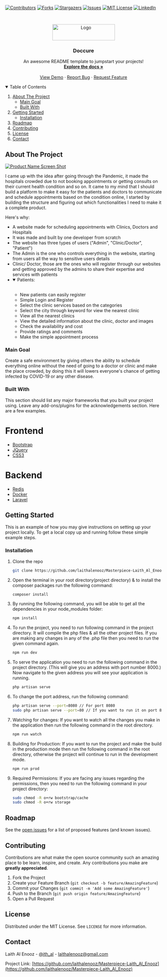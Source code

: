 <!-- PROJECT SHIELDS -->
<!--
*** I'm using markdown "reference style" links for readability.
*** Reference links are enclosed in brackets [ ] instead of parentheses ( ).
*** See the bottom of this document for the declaration of the reference variables
*** for contributors-url, forks-url, etc. This is an optional, concise syntax you may use.
*** https://www.markdownguide.org/basic-syntax/#reference-style-links
-->
[![Contributors][contributors-shield]][contributors-url]
[![Forks][forks-shield]][forks-url]
[![Stargazers][stars-shield]][stars-url]
[![Issues][issues-shield]][issues-url]
[![MIT License][license-shield]][license-url]
[![LinkedIn][linkedin-shield]][linkedin-url]



<!-- PROJECT LOGO -->
<br />
<p align="center">
  <a href="https://github.com/laithalenooz/Masterpiece-Laith_Al_Enooz">
    <img src="images/logo.png" alt="Logo" width="201" height="52">
  </a>

  <h3 align="center">Doccure</h3>

  <p align="center">
    An awesome README template to jumpstart your projects!
    <br />
    <a href="https://github.com/laithalenooz/Masterpiece-Laith_Al_Enooz"><strong>Explore the docs »</strong></a>
    <br />
    <br />
    <a href="https://masterpiece.laith-alenooz.tech">View Demo</a>
    ·
    <a href="https://github.com/laithalenooz/Masterpiece-Laith_Al_Enooz/issues">Report Bug</a>
    ·
    <a href="https://github.com/laithalenooz/Masterpiece-Laith_Al_Enooz/issues">Request Feature</a>
  </p>
</p>



<!-- TABLE OF CONTENTS -->
<details open="open">
  <summary>Table of Contents</summary>
  <ol>
    <li>
      <a href="#about-the-project">About The Project</a>
      <ul>
        <li><a href="#main-goal">Main Goal</a></li>
        <li><a href="#built-with">Built With</a></li>
      </ul>
    </li>
    <li>
      <a href="#getting-started">Getting Started</a>
      <ul>
        <li><a href="#installation">Installation</a></li>
      </ul>
    </li>
    <li><a href="#roadmap">Roadmap</a></li>
    <li><a href="#contributing">Contributing</a></li>
    <li><a href="#license">License</a></li>
    <li><a href="#contact">Contact</a></li>
  </ol>
</details>



<!-- ABOUT THE PROJECT -->
## About The Project

[![Product Name Screen Shot][product-screenshot]](https://masterpiece.laith-alenooz.tech)

I came up with the idea after going through the Pandemic, it made the hospitals crowded due to not booking appointments or getting consults on their current health condition and so on. It came to my mind that I should build a platform to make it easy for the patients and doctors to communicate and schedule appointments based on the condition online, I started by building the structure and figuring out which functionalities I need to make it a complete product.

Here's why:
* A website made for scheduling appointments with Clinics, Doctors and Hospitals
* It was made and built by one developer from scratch
* The website has three types of users ("Admin", "Clinic/Doctor", "Patient")
* The Admin is the one who controls everything in the website, starting from users all the way to sensitive users details
* Clinic/ Doctor, those are the ones who will register through our websites and getting approved by the admins to share their expertise and services with patients
* <details open>
	<summary>Patients:</summary>
	<br>
	<ul wfd-id="159">
	    <li wfd-id="168">New patients can easily register</li>
	    <li wfd-id="167">Simple Login and Register</li>
	    <li wfd-id="166">Select the clinic services based on the categories</li>
	    <li wfd-id="165">Select the city through keyword for view the nearest clinic</li>
	    <li wfd-id="164">View all the nearest clinics</li>
	    <li wfd-id="163">View the detailed information about the clinic, doctor and images</li>
	    <li wfd-id="162">Check the availability and cost</li>
	    <li wfd-id="161">Provide ratings and comments</li>
	    <li wfd-id="160">Make the simple appointment process</li>
	</ul>
</details>

### Main Goal
Create a safe environment by giving others the ability to schedule everything online without the need of going to a doctor or clinic and make the place crowded, by doing this it will lowers everyone's chance of getting infected by COVID-19 or any other disease.

### Built With

This section should list any major frameworks that you built your project using. Leave any add-ons/plugins for the acknowledgements section. Here are a few examples.
# Frontend
* [Bootstrap](https://getbootstrap.com)
* [JQuery](https://jquery.com)
* [CSS3](https://www.w3schools.com/css/)
# Backend
* [Redis](https://redis.io)
* [Docker](https://www.docker.com)
* [Laravel](https://laravel.com)



<!-- GETTING STARTED -->
## Getting Started

This is an example of how you may give instructions on setting up your project locally.
To get a local copy up and running follow these simple example steps.

### Installation

1. Clone the repo
   ```sh
   git clone https://github.com/laithalenooz/Masterpiece-Laith_Al_Enooz.git
   ```
2. Open the terminal in your root directory(project directory) & to install the composer packages run the following command:
   ```sh
   composer install
   ```
3. By running the following command, you will be able to get all the dependencies in your node_modules folder:
   ```sh
   npm install
   ```
4. To run the project, you need to run following command in the project directory. It will compile the php files & all the other project files. If you are making any changes in any of the .php file then you need to run the given command again.
   ```sh
   npm run dev
   ```
5. To serve the application you need to run the following command in the project directory. (This will give you an address with port number 8000.) Now navigate to the given address you will see your application is running.
   ```sh
   php artisan serve
   ```
6. To change the port address, run the following command:
   ```sh
   php artisan serve --port=8080 // For port 8080
   sudo php artisan serve --port=80 // If you want to run it on port 80, you probably need to sudo.
   ```
7. Watching for changes: If you want to watch all the changes you make in the application then run the following command in the root directory.
   ```sh
   npm run watch
   ```
8. Building for Production: If you want to run the project and make the build in the production mode then run the following command in the root directory, otherwise the project will continue to run in the development mode.
   ```sh
   npm run prod
   ```
9. Required Permissions: If you are facing any issues regarding the permissions, then you need to run the following command in your project directory:
   ```sh
   sudo chmod -R o+rw bootstrap/cache
   sudo chmod -R o+rw storage
   ```

<!-- ROADMAP -->
## Roadmap

See the [open issues](https://github.com/laithalenooz/Masterpiece-Laith_Al_Enooz/issues) for a list of proposed features (and known issues).



<!-- CONTRIBUTING -->
## Contributing

Contributions are what make the open source community such an amazing place to be learn, inspire, and create. Any contributions you make are **greatly appreciated**.

1. Fork the Project
2. Create your Feature Branch (`git checkout -b feature/AmazingFeature`)
3. Commit your Changes (`git commit -m 'Add some AmazingFeature'`)
4. Push to the Branch (`git push origin feature/AmazingFeature`)
5. Open a Pull Request



<!-- LICENSE -->
## License

Distributed under the MIT License. See `LICENSE` for more information.



<!-- CONTACT -->
## Contact

Laith Al Enooz - [@ith_al](https://twitter.com/ith_al) - laithalenooz@gmail.com

Project Link: [https://github.com/laithalenooz/Masterpiece-Laith_Al_Enooz](https://github.com/laithalenooz/Masterpiece-Laith_Al_Enooz)



<!-- MARKDOWN LINKS & IMAGES -->
<!-- https://www.markdownguide.org/basic-syntax/#reference-style-links -->
[contributors-shield]: https://img.shields.io/github/contributors/laithalenooz/Masterpiece-Laith_Al_Enooz.svg?style=for-the-badge
[contributors-url]: https://github.com/laithalenooz/Masterpiece-Laith_Al_Enooz/graphs/contributors
[forks-shield]: https://img.shields.io/github/forks/laithalenooz/Masterpiece-Laith_Al_Enooz.svg?style=for-the-badge
[forks-url]: https://github.com/laithalenooz/Masterpiece-Laith_Al_Enooz/network/members
[stars-shield]: https://img.shields.io/github/stars/laithalenooz/Masterpiece-Laith_Al_Enooz.svg?style=for-the-badge
[stars-url]: https://github.com/laithalenooz/Masterpiece-Laith_Al_Enooz/stargazers
[issues-shield]: https://img.shields.io/github/issues/laithalenooz/Masterpiece-Laith_Al_Enooz.svg?style=for-the-badge
[issues-url]: https://github.com/laithalenooz/Masterpiece-Laith_Al_Enooz/issues
[license-shield]: https://img.shields.io/github/license/laithalenooz/Masterpiece-Laith_Al_Enooz.svg?style=for-the-badge
[license-url]: https://github.com/laithalenooz/Masterpiece-Laith_Al_Enooz/blob/master/LICENSE.txt
[linkedin-shield]: https://img.shields.io/badge/-LinkedIn-black.svg?style=for-the-badge&logo=linkedin&colorB=555
[linkedin-url]: https://linkedin.com/in/laithalenooz
[product-screenshot]: images/screenshot.png
